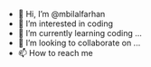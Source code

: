 - 👋 Hi, I’m @mbilalfarhan
- 👀 I’m interested in coding
- 🌱 I’m currently learning coding ...
- 💞️ I’m looking to collaborate on ...
- 📫 How to reach me 

<!---
mbilalfarhan/mbilalfarhan is a ✨ special ✨ repository because its `README.md` (this file) appears on your GitHub profile.
You can click the Preview link to take a look at your changes.
--->
